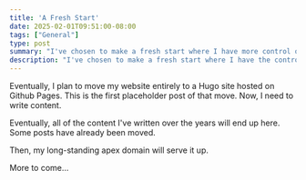 ```yaml
---
title: 'A Fresh Start'
date: 2025-02-01T09:51:00-08:00
tags: ["General"]
type: post
summary: "I've chosen to make a fresh start where I have more control over my content..."
description: "I've chosen to make a fresh start where I have the control..."
---
```


Eventually, I plan to move my website entirely to a Hugo site hosted on Github Pages. This is the first placeholder post of that move. Now, I need to write content.

Eventually, all of the content I've written over the years will end up here. Some posts have already been moved.

Then, my long-standing apex domain will serve it up.

More to come...

